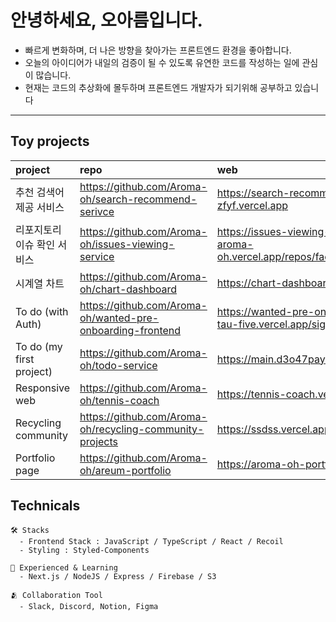 # 안녕하세요, 오아름입니다. 
* 빠르게 변화하며, 더 나은 방향을 찾아가는 프론트엔드 환경을 좋아합니다. 
* 오늘의 아이디어가 내일의 검증이 될 수 있도록 유연한 코드를 작성하는 일에 관심이 많습니다.
* 현재는 코드의 추상화에 몰두하며 프론트엔드 개발자가 되기위해 공부하고 있습니다
---

## Toy projects
|project|repo|web|
|:---|:---|:---|
|추천 검색어 제공 서비스|https://github.com/Aroma-oh/search-recommend-serivce|https://search-recommend-serivce-zfyf.vercel.app|
|리포지토리 이슈 확인 서비스|https://github.com/Aroma-oh/issues-viewing-service|https://issues-viewing-service-1nk3mwg9k-aroma-oh.vercel.app/repos/facebook/react/issues|
|시계열 차트|https://github.com/Aroma-oh/chart-dashboard|https://chart-dashboard-mauve.vercel.app|
|To do (with Auth)|https://github.com/Aroma-oh/wanted-pre-onboarding-frontend|https://wanted-pre-onboarding-frontend-tau-five.vercel.app/signin|
|To do (my first project)|https://github.com/Aroma-oh/todo-service|https://main.d3o47payb9audh.amplifyapp.com|
|Responsive web|https://github.com/Aroma-oh/tennis-coach|https://tennis-coach.vercel.app|
|Recycling community|https://github.com/Aroma-oh/recycling-community-projects|https://ssdss.vercel.app|
|Portfolio page|https://github.com/Aroma-oh/areum-portfolio|https://aroma-oh-portfolio.com|

## Technicals
```
🛠 Stacks
  - Frontend Stack : JavaScript / TypeScript / React / Recoil
  - Styling : Styled-Components

📖 Experienced & Learning
  - Next.js / NodeJS / Express / Firebase / S3

🫂 Collaboration Tool
  - Slack, Discord, Notion, Figma
```
